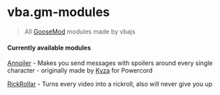 # vba.gm-modules
> All [GooseMod](https://goosemod.com) modules made by vbajs

#### Currently available modules
[Annoiler](https://github.com/vbajs/vba.gm-modules/tree/main/annoiler) - Makes you send messages with spoilers around every single character - originally made by [Kyza](https://github.com/Kyza) for Powercord

[RickRollar](https://github.com/vbajs/vba.gm-modules/tree/main/rickrollar) - Turns every video into a rickroll, also will never give you up
